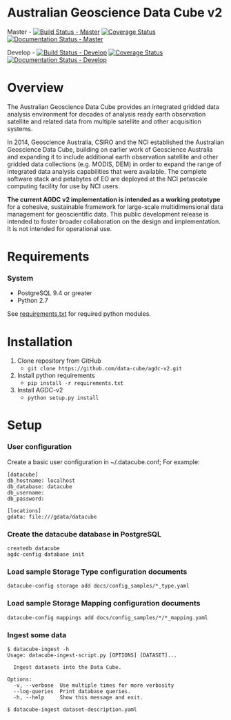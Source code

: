 # Australian Geoscience Data Cube v2

Master -
[![Build Status - Master](https://travis-ci.org/data-cube/agdc-v2.svg?branch=master)](https://travis-ci.org/data-cube/agdc-v2)
[![Coverage Status](https://coveralls.io/repos/data-cube/agdc-v2/badge.svg?branch=master&service=github)](https://coveralls.io/github/data-cube/agdc-v2?branch=master)
[![Documentation Status - Master](https://readthedocs.org/projects/agdc-v2/badge/?version=latest)](https://readthedocs.org/projects/agdc-v2/?badge=latest)

Develop -
[![Build Status - Develop](https://travis-ci.org/data-cube/agdc-v2.svg?branch=develop)](https://travis-ci.org/data-cube/agdc-v2)
[![Coverage Status](https://coveralls.io/repos/data-cube/agdc-v2/badge.svg?branch=develop&service=github)](https://coveralls.io/github/data-cube/agdc-v2?branch=develop)
[![Documentation Status - Develop](https://readthedocs.org/projects/agdc-v2/badge/?version=develop)](https://readthedocs.org/projects/agdc-v2/?badge=develop)

Overview
========

The Australian Geoscience Data Cube provides an integrated gridded data analysis environment for decades of analysis ready earth observation satellite and related data from multiple satellite and other acquisition systems.

In 2014, Geoscience Australia, CSIRO and the NCI established the Australian Geoscience Data Cube, building on earlier work of Geoscience Australia and expanding it to include additional earth observation satellite and other gridded data collections (e.g. MODIS, DEM) in order to expand the range of integrated data analysis capabilities that were available. The complete software stack and petabytes of EO are deployed at the NCI petascale computing facility for use by NCI users.

__The current AGDC v2 implementation is intended as a working prototype__ for a cohesive, sustainable framework for large-scale multidimensional data management for geoscientific data. This public development release is intended to foster broader collaboration on the design and implementation. It is not intended for operational use.

Requirements
============

### System
* PostgreSQL 9.4 or greater
* Python 2.7

See [requirements.txt](requirements.txt) for required python modules.

Installation
============

1. Clone repository from GitHub
    * `git clone https://github.com/data-cube/agdc-v2.git`
2. Install python requirements
    * `pip install -r requirements.txt`
3. Install AGDC-v2
    * `python setup.py install`

Setup
=====

### User configuration

Create a basic user configuration in ~/.datacube.conf; For example:

    [datacube]
    db_hostname: localhost
    db_database: datacube
    db_username:
    db_password:
    
    [locations]
    gdata: file:///gdata/datacube


### Create the datacube database in PostgreSQL

    createdb datacube
    agdc-config database init

### Load sample **Storage Type** configuration documents

    datacube-config storage add docs/config_samples/*_type.yaml
    
### Load sample **Storage Mapping** configuration documents

    datacube-config mappings add docs/config_samples/*/*_mapping.yaml


### Ingest some data

    $ datacube-ingest -h
    Usage: datacube-ingest-script.py [OPTIONS] [DATASET]...
    
      Ingest datasets into the Data Cube.
    
    Options:
      -v, --verbose  Use multiple times for more verbosity
      --log-queries  Print database queries.
      -h, --help     Show this message and exit.
      
    $ datacube-ingest dataset-description.yaml


